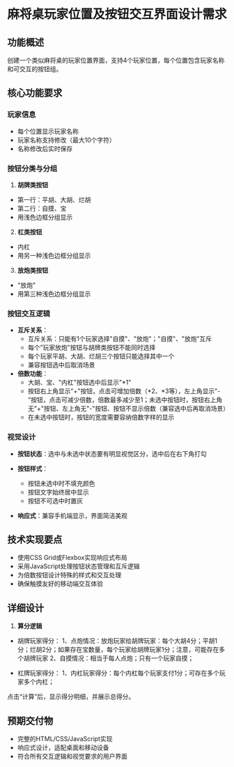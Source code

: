 # 麻将桌玩家位置及按钮交互界面设计需求

## 功能概述
创建一个类似麻将桌的玩家位置界面，支持4个玩家位置，每个位置包含玩家名称和可交互的按钮组。

## 核心功能要求

### 玩家信息
- 每个位置显示玩家名称
- 玩家名称支持修改（最大10个字符）
- 名称修改后实时保存

### 按钮分类与分组
1. **胡牌类按钮**
  - 第一行：平胡、大胡、烂胡
  - 第二行：自摸、宝
  - 用浅色边框分组显示

2. **杠类按钮**
  - 内杠
  - 用另一种浅色边框分组显示

3. **放炮类按钮**
  - "放炮"
  - 用第三种浅色边框分组显示

### 按钮交互逻辑
- **互斥关系**：
  - 互斥关系：只能有1个玩家选择"自摸"、"放炮"；"自摸"、"放炮"互斥
  - 每个”玩家放炮"按钮与胡牌类按钮不能同时选择
  - 每个玩家平胡、大胡、烂胡三个按钮只能选择其中一个
  - 兼容按钮选中后取消场景
- **倍数功能**：
  - 大胡、宝、"内杠"按钮选中后显示"*1"
  - 按钮右上角显示"+"按钮，点击可增加倍数（*2、*3等），左上角显示"-"按钮，点击可减少倍数，倍数最多减少至1；未选中按钮时，按钮右上角无"+"按钮、左上角无"-"按钮、按钮不显示倍数（兼容选中后再取消场景）
  - 在未选中按钮时，按钮的宽度需要容纳倍数字样的显示

### 视觉设计
- **按钮状态**：选中与未选中状态要有明显视觉区分，选中后在右下角打勾

- **按钮样式**：
  - 按钮未选中时不填充颜色
  - 按钮文字始终居中显示
  - 按钮不可选中时置灰
- **响应式**：兼容手机端显示，界面简洁美观

## 技术实现要点
- 使用CSS Grid或Flexbox实现响应式布局
- 采用JavaScript处理按钮状态管理和互斥逻辑
- 为倍数按钮设计特殊的样式和交互处理
- 确保触摸友好的移动端交互体验

## 详细设计
1. **算分逻辑**
- 胡牌玩家得分：
1、点炮情况：放炮玩家给胡牌玩家：每个大胡4分；平胡1分；烂胡2分；如果存在宝数量，每个玩家给胡牌玩家1分；注意，可能存在多个胡牌玩家
2、自摸情况：相当于每人点炮；只有一个玩家自摸；

- 杠牌玩家得分：
1、内杠玩家得分：每个内杠每个玩家支付1分；可存在多个玩家多个内杠；

点击“计算”后，显示得分明细，并展示总得分。

## 预期交付物
- 完整的HTML/CSS/JavaScript实现
- 响应式设计，适配桌面和移动设备
- 符合所有交互逻辑和视觉要求的用户界面